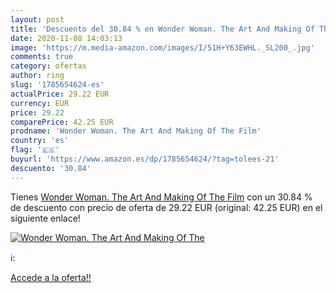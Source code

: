 ```yaml
---
layout: post
title: 'Descuento del 30.84 % en Wonder Woman. The Art And Making Of The '
date: 2020-11-08 14:03:13
image: 'https://m.media-amazon.com/images/I/51H+Y63EWHL._SL200_.jpg'
comments: true
category: ofertas
author: ring
slug: '1785654624-es'
actualPrice: 29.22 EUR
currency: EUR
price: 29.22
comparePrice: 42.25 EUR
prodname: 'Wonder Woman. The Art And Making Of The Film'
country: 'es'
flag: '🇪🇸'
buyurl: 'https://www.amazon.es/dp/1785654624/?tag=tolees-21'
descuento: '30.84'
---
```


Tienes [Wonder Woman. The Art And Making Of The Film](https://www.amazon.es/dp/1785654624/?tag=tolees-21) con un 30.84 % de descuento con precio de oferta de 29.22 EUR (original: 42.25 EUR) en el siguiente enlace!

[![Wonder Woman. The Art And Making Of The ](https://m.media-amazon.com/images/I/51H+Y63EWHL._SL200_.jpg)](https://www.amazon.es/dp/1785654624/?tag=tolees-21)

ℹ️:


[Accede a la oferta!!](https://www.amazon.es/dp/1785654624/?tag=tolees-21)
